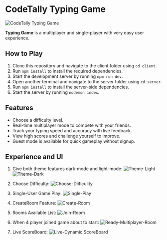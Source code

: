 # CodeTally Typing Game

![CodeTally Typing Game](https://github.com/UtkarshSaxenautk/CodeTally-TypingGame/assets/82103333/6cd657df-440a-4017-a3ce-68823d0ca8da)

**Typing Game** is a multiplayer and single-player with very easy user experience.

## How to Play

1. Clone this repository and navigate to the client folder using `cd client`.
2. Run `npm install` to install the required dependencies.
3. Start the development server by running `npm run dev`.
4. Open another terminal and navigate to the server folder using `cd server`.
5. Run `npm install` to install the server-side dependencies.
6. Start the server by running `nodemon index`.

## Features

- Choose a difficulty level.
- Real-time multiplayer mode to compete with your friends.
- Track your typing speed and accuracy with live feedback.
- View high scores and challenge yourself to improve.
- Guest mode is available for quick gameplay without signup.

## Experience and UI

1. Give both theme features dark-mode and light-mode:
![Theme-Light](https://github.com/UtkarshSaxenautk/CodeTally-TypingGame/assets/82103333/f7d0297b-f487-4407-8711-6391f2d3935f)
![Theme-Dark](https://github.com/UtkarshSaxenautk/CodeTally-TypingGame/assets/82103333/6cd657df-440a-4017-a3ce-68823d0ca8da)

2. Choose Difficulty:
![Choose-Diificulity](https://github.com/UtkarshSaxenautk/CodeTally-TypingGame/assets/82103333/35c1faae-bbb7-4191-b364-adc15859b5f4)

3. Single-User Game Play:
![Single-Play](https://github.com/UtkarshSaxenautk/CodeTally-TypingGame/assets/82103333/fe7cd4b9-0646-446d-a9ea-ba2d068ca503)

4. CreateRoom Feature: 
![Create-Room](https://github.com/UtkarshSaxenautk/CodeTally-TypingGame/assets/82103333/d8b1a573-0da2-4a1b-a409-639bb4ee1bda)

5. Rooms Available List:
![Join-Room](https://github.com/UtkarshSaxenautk/CodeTally-TypingGame/assets/82103333/0e54b970-3577-45e3-bff2-2d35bcd3db4f)

6. When 4 player joined game about to start:
![Ready-Multiplayer-Room](https://github.com/UtkarshSaxenautk/CodeTally-TypingGame/assets/82103333/0cc18cf8-9e25-49ad-ae07-d67553c1f15e)

7. Live ScoreBoard:
![Live-Dynamic ScoreBoard](https://github.com/UtkarshSaxenautk/CodeTally-TypingGame/assets/82103333/4490cdbc-dbc7-4db8-bc23-67a76611a984)
